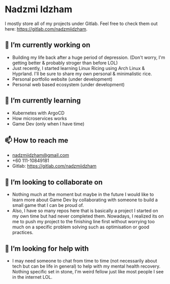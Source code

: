# Nadzmi Idzham

I mostly store all of my projects under Gitlab. Feel free to check them out here: https://gitlab.com/nadzmiidzham.

## 🔭 I’m currently working on

- Building my life back after a huge period of depression. (Don't worry, I'm getting better & probably stroger than before LOL)
- Just recently, I started learning Linux Ricing using Arch Linux & Hyprland. I'll be sure to share my own personal & minimalistic rice.
- Personal portfolio website (under development)
- Personal web based ecosystem (under development)

## 🌱 I’m currently learning

- Kubernetes with ArgoCD
- How microservices works
- Game Dev (only when I have time)

## 📫 How to reach me

- nadzmiidzham@gmail.com
- +60 111-10849181
- Gitlab: https://gitlab.com/nadzmiidzham

## 👯 I’m looking to collaborate on

- Nothing much at the moment but maybe in the future I would like to learn more about Game Dev by collaborating with someone to build a small game that I can be proud of.
- Also, I have so many repos here that is basically a project I started on my own time but had never completed them. Nowadays, I realized its on me to push my project to the finishing line first without worrying too much on a specific problem solving such as optimisation or good practices.

## 🤔 I’m looking for help with

- I may need someone to chat from time to time (not necessarily about tech but can be life in general) to help with my mental health recovery. Nothing specific set in stone, I'm weird fellow just like most people I see in the internet LOL.
